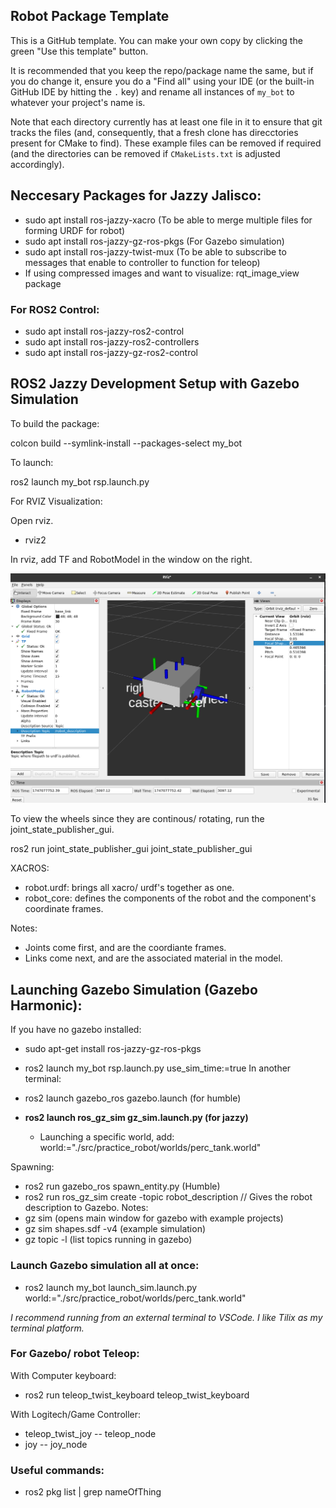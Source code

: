 ## Robot Package Template

This is a GitHub template. You can make your own copy by clicking the green "Use this template" button.

It is recommended that you keep the repo/package name the same, but if you do change it, ensure you do a "Find all" using your IDE (or the built-in GitHub IDE by hitting the `.` key) and rename all instances of `my_bot` to whatever your project's name is.

Note that each directory currently has at least one file in it to ensure that git tracks the files (and, consequently, that a fresh clone has direcctories present for CMake to find). These example files can be removed if required (and the directories can be removed if `CMakeLists.txt` is adjusted accordingly).

## Neccesary Packages for Jazzy Jalisco:
- sudo apt install ros-jazzy-xacro (To be able to merge multiple files for forming URDF for robot)
- sudo apt install ros-jazzy-gz-ros-pkgs (For Gazebo simulation)
- sudo apt install ros-jazzy-twist-mux (To be able to subscribe to messages that enable to controller to function for teleop)
- If using compressed images and want to visualize: rqt_image_view package

### For ROS2 Control:
- sudo apt install ros-jazzy-ros2-control
- sudo apt install ros-jazzy-ros2-controllers
- sudo apt install ros-jazzy-gz-ros2-control

## ROS2 Jazzy Development Setup with Gazebo Simulation

To build the package:

colcon build --symlink-install --packages-select my_bot

To launch:

ros2 launch my_bot rsp.launch.py

For RVIZ Visualization:

Open rviz.

- rviz2

In rviz, add TF and RobotModel in the window on the right.

![rviz_image](images/rviz_1.png)

To view the wheels since they are continous/ rotating, run the joint_state_publisher_gui.

ros2 run joint_state_publisher_gui joint_state_publisher_gui 

XACROS:
- robot.urdf: brings all xacro/ urdf's together as one.
- robot_core: defines the components of the robot and the component's coordinate frames.

Notes:
- Joints come first, and are the coordiante frames.
- Links come next, and are the associated material in the model.


## Launching Gazebo Simulation (Gazebo Harmonic):
  If you have no gazebo installed: 
- sudo apt-get install ros-jazzy-gz-ros-pkgs

- ros2 launch my_bot rsp.launch.py use_sim_time:=true
In another terminal:
- ros2 launch gazebo_ros gazebo.launch (for humble)
- **ros2 launch ros_gz_sim gz_sim.launch.py (for jazzy)**
  - Launching a specific world, add: world:="./src/practice_robot/worlds/perc_tank.world"

Spawning:
- ros2 run gazebo_ros spawn_entity.py (Humble)
- ros2 run ros_gz_sim create -topic robot_description // Gives the robot description to Gazebo.
Notes:
- gz sim (opens main window for gazebo with example projects)
- gz sim shapes.sdf -v4 (example simulation)
- gz topic -l (list topics running in gazebo)

### Launch Gazebo simulation all at once:
- ros2 launch my_bot launch_sim.launch.py world:="./src/practice_robot/worlds/perc_tank.world"

*I recommend running from an external terminal to VSCode. I like Tilix as my terminal platform.*

### For Gazebo/ robot Teleop:

With Computer keyboard:
- ros2 run teleop_twist_keyboard teleop_twist_keyboard

With Logitech/Game Controller:
- teleop_twist_joy -- teleop_node
- joy -- joy_node


### Useful commands:

- ros2 pkg list | grep nameOfThing
